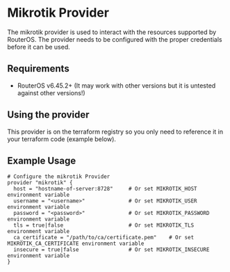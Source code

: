 # Mikrotik Provider

The mikrotik provider is used to interact with the resources supported by RouterOS.
The provider needs to be configured with the proper credentials before it can be used.

## Requirements

* RouterOS v6.45.2+ (It may work with other versions but it is untested against other versions!)

## Using the provider

This provider is on the terraform registry so you only need to reference it in your terraform code (example below).

## Example Usage

```hcl
# Configure the mikrotik Provider
provider "mikrotik" {
  host = "hostname-of-server:8728"     # Or set MIKROTIK_HOST environment variable
  username = "<username>"              # Or set MIKROTIK_USER environment variable
  password = "<password>"              # Or set MIKROTIK_PASSWORD environment variable
  tls = true|false                     # Or set MIKROTIK_TLS environment variable
  ca_certificate = "/path/to/ca/certificate.pem"    # Or set MIKROTIK_CA_CERTIFICATE environment variable
  insecure = true|false                # Or set MIKROTIK_INSECURE environment variable
}
```
